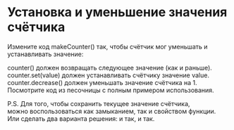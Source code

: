 # Установка и уменьшение значения счётчика  <br/>

Измените код makeCounter() так, чтобы счётчик мог уменьшать и устанавливать значение:  <br/>

counter() должен возвращать следующее значение (как и раньше).  <br/>
counter.set(value) должен устанавливать счётчику значение value.  <br/>
counter.decrease() должен уменьшать значение счётчика на 1.  <br/>
Посмотрите код из песочницы с полным примером использования.  <br/>

P.S. Для того, чтобы сохранить текущее значение счётчика,   <br/>
можно воспользоваться как замыканием, так и свойством функции.   <br/>
Или сделать два варианта решения: и так, и так.  <br/>